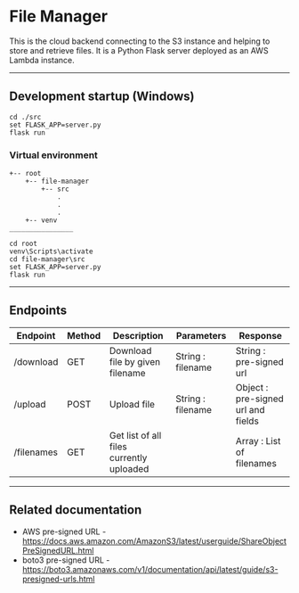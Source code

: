 # File Manager

This is the cloud backend connecting to the S3 instance and helping to store and retrieve files. It is a Python Flask server deployed as an AWS Lambda instance.

---

## Development startup (Windows)
```
cd ./src
set FLASK_APP=server.py
flask run
```
### Virtual environment
```
+-- root
    +-- file-manager
        +-- src
            .
            .
            .
    +-- venv
________________

cd root
venv\Scripts\activate
cd file-manager\src
set FLASK_APP=server.py
flask run

```
---

## Endpoints

| Endpoint | Method | Description | Parameters | Response
|-|-|-|-|-|
| /download | GET | Download file by given filename | String : filename | String : pre-signed url |
| /upload | POST | Upload file | String : filename | Object : pre-signed url and fields |
| /filenames | GET | Get list of all files currently uploaded | | Array : List of filenames

---

## Related documentation
* AWS pre-signed URL - https://docs.aws.amazon.com/AmazonS3/latest/userguide/ShareObjectPreSignedURL.html
* boto3 pre-signed URL - https://boto3.amazonaws.com/v1/documentation/api/latest/guide/s3-presigned-urls.html

